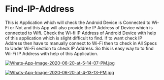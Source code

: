 # Find-IP-Address
This is Application which will check the Android Device is Connected to Wi-Fi or Not and this App will also provide the IP Address of Device which is connected to Wifi.
Check the Wi-fi IP Address of Android Device with help of this application which is slight difficult to find. If to want check IP Address then have to manually connect to Wi-Fi then to check in All Specs to Under Wi-Fi section to check IP Address. So this is easy way to to find Wi-Fi IP Address with help of this Application.

[![Whats-App-Image-2020-06-20-at-5-14-07-PM.jpg](https://i.postimg.cc/cH9br7Qm/Whats-App-Image-2020-06-20-at-5-14-07-PM.jpg)](https://postimg.cc/5Yz3rCKY)

[![Whats-App-Image-2020-06-20-at-4-13-13-PM.jpg](https://i.postimg.cc/xTWBvPBp/Whats-App-Image-2020-06-20-at-4-13-13-PM.jpg)](https://postimg.cc/zVFd5TzT)

